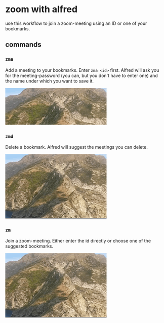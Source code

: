 # zoom with alfred

use this workflow to join a zoom-meeting using an ID or one of your bookmarks.

## commands
### `zma`
Add a meeting to your bookmarks. Enter `zma <id>` first. Alfred will ask you for the meeting-password (you can, but you don't have to enter one) and the name under which you want to save it.

![zma](zma.gif)

### `zmd`
Delete a bookmark. Alfred will suggest the meetings you can delete.

![zm](zm.gif)

### `zm`
Join a zoom-meeting. Either enter the id directly or choose one of the suggested bookmarks.

![zmd](zmd.gif)